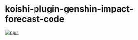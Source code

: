# koishi-plugin-genshin-impact-forecast-code

[![npm](https://img.shields.io/npm/v/koishi-plugin-genshin-impact-forecast-code?style=flat-square)](https://www.npmjs.com/package/koishi-plugin-genshin-impact-forecast-code)


